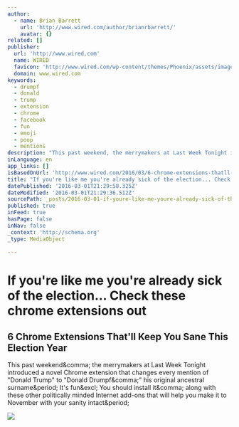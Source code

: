 ```yaml
---
author:
  - name: Brian Barrett
    url: 'http://www.wired.com/author/brianrbarrett/'
    avatar: {}
related: []
publisher:
  url: 'http://www.wired.com'
  name: WIRED
  favicon: 'http://www.wired.com/wp-content/themes/Phoenix/assets/images/favicon.ico'
  domain: www.wired.com
keywords:
  - drumpf
  - donald
  - trump
  - extension
  - chrome
  - facebook
  - fun
  - emoji
  - poop
  - mentions
description: "This past weekend, the merrymakers at Last Week Tonight introduced a novel Chrome extension that changes every mention of \"Donald Trump\" to \"Donald Drumpf,\" his original ancestral surname. It's fun! You should install it, along with these other politically minded Internet add-ons that will help you make it to November with your sanity intact."
inLanguage: en
app_links: []
isBasedOnUrl: 'http://www.wired.com/2016/03/6-chrome-extensions-thatll-keep-sane-election-year/'
title: "If you're like me you're already sick of the election... Check these chrome extensions out"
datePublished: '2016-03-01T21:29:58.325Z'
dateModified: '2016-03-01T21:29:36.512Z'
sourcePath: _posts/2016-03-01-if-youre-like-me-youre-already-sick-of-the-election-che.md
published: true
inFeed: true
hasPage: false
inNav: false
_context: 'http://schema.org'
_type: MediaObject

---
```

# If you're like me you're already sick of the election... Check these chrome extensions out

<article style=""><h1>6 Chrome Extensions That'll Keep You Sane This Election Year</h1><p>This past weekend&amp;comma; the merrymakers at Last Week Tonight introduced a novel Chrome extension that changes every mention of "Donald Trump" to "Donald Drumpf&amp;comma;" his original ancestral surname&amp;period; It's fun&amp;excl; You should install it&amp;comma; along with these other politically minded Internet add-ons that will help you make it to November with your sanity intact&amp;period;</p><img src="http://www.wired.com/wp-content/uploads/2016/02/chrome_Logo1-1200x630.jpg" /></article>